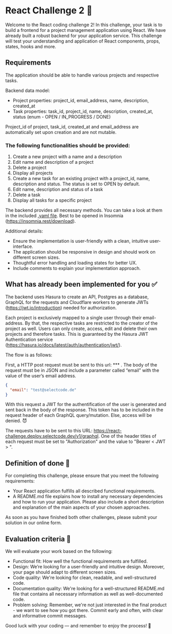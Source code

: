 # React Challenge 2 🤯

Welcome to the React coding challenge 2! In this challenge, your task is to build a frontend for a project management application using React. 
We have already built a robust backend for your application service. 
This challenge will test your understanding and application of React components, props, states, hooks and more. 

## Requirements

The application should be able to handle various projects and respective tasks. 

Backend data model:
-	Project properties: project_id, email_address, name, description, created_at
-	Task properties: task_id, project_id, name, description, created_at, status (enum - OPEN / IN_PROGRESS / DONE)

Project_id of project, task_id, created_at and email_address are automatically set upon creation and are not mutable. 

### The following functionalities should be provided: 
1.	Create a new project with a name and a description
2.	Edit name and description of a project
3.	Delete a project
4.	Display all projects
5.	Create a new task for an existing project with a project_id, name, description and status. The status is set to OPEN by default. 
6.	Edit name, description and status of a task
7.	Delete a task
8.	Display all tasks for a specific project

The backend provides all necessary methods. You can take a look at them in the included [.yaml file](ReactChallenge2Insomnia.yaml). Best to be opened in Insomnia (https://insomnia.rest/download).  


Additional details:

- Ensure the implementation is user-friendly with a clean, intuitive user-interface. 
- The application should be responsive in design and should work on different screen sizes. 
- Thoughtful error handling and loading states for better UX. 
- Include comments to explain your implementation approach. 

## What has already been implemented for you ✅

The backend uses Hasura to create an API, Postgres as a database, 
GraphQL for the requests and Cloudflare workers to generate JWTs (https://jwt.io/introduction) needed for authorization. 


Each project is exclusively mapped to a single user through their email-address. By that, the respective tasks are restricted to the creator of the project as well. 
Users can only create, access, edit and delete their own projects and therefore tasks. 
This is guaranteed by the Hasura JWT Authentication service (https://hasura.io/docs/latest/auth/authentication/jwt/). 


The flow is as follows: 

First, a HTTP post request must be sent to this url: *** . 
The body of the request must be in JSON and include a parameter called “email” with the value of the user’s email address.

```json
{
  "email": "test@selectcode.de"
}
```
With this request a JWT for the authentification of the user is generated and sent back in the body of the response.
This token has to be included in the request header of each GraphQL query/mutation. Else, access will be denied. 😈

The requests have to be sent to this URL: https://react-challenge.deploy.selectcode.dev/v1/graphql.
One of the header titles of each request must be set to "Authorization" and the value to "Bearer < JWT > ".



## Definition of done 🎉 

For completing this challenge, please ensure that you meet the following requirements:
- Your React application fulfills all described functional requirements.
- A README.md file explains how to install any necessary dependencies and how to run your application.
Please also include a short description and explanation of the main aspects of your chosen approaches.

As soon as you have finished both other challenges, please submit your solution in our online form.

## Evaluation criteria 🔎

We will evaluate your work based on the following:
- Functional fit: How well the functional requirements are fulfilled.
- Design: We’re looking for a user-friendly and intuitive design. Moreover, your page should adapt to different screen sizes.
- Code quality: We're looking for clean, readable, and well-structured code.
- Documentation quality: We're looking for a well-structured README.md file that contains all necessary information as well as well-documented code.
- Problem solving: Remember, we're not just interested in the final product - we want to see how you got there. Commit early and often, with clear and informative commit messages.

Good luck with your coding — and remember to enjoy the process! 🚀

